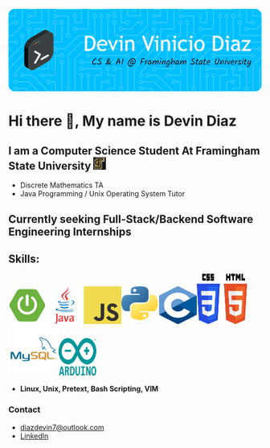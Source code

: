 ![Header](./gb-header.png)

# Hi there 👋, My name is Devin Diaz
## I am a Computer Science Student At Framingham State University  <img src="fsu-logo.jpg" width="25" height="25">
  - Discrete Mathematics TA
  - Java Programming / Unix Operating System Tutor
## Currently seeking **Full-Stack/Backend Software Engineering Internships**
## Skills:
<img src="spring-boot-img.png" width="75" height="75"><img src="java-logo.webp" width="75" height="75"><img src="javascript-img.png" width="75" height="75"><img src="py-image.png" width="75" height="75"><img src="c-img.png" width="75" height="75"><img src="html-css-img.png" width="100" height="100"><img src="sql.png" width="100" height="100"><img src="arduino.png" width="75" height="75">
- **Linux, Unix, Pretext, Bash Scripting, VIM**

### Contact
- [diazdevin7@outlook.com](mailto:diazdevin7@outlook.com)
- [LinkedIn](https://www.linkedin.com/in/diazdevin/)










